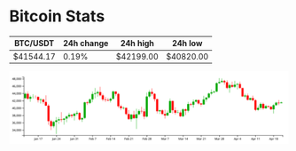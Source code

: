 # Bitcoin Stats

BTC/USDT|24h change|24h high|24h low|
|---|---|---|---|
|$41544.17|0.19%|$42199.00|$40820.00|

<img src="./chart.svg">
